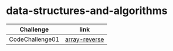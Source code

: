 # data-structures-and-algorithms

| Challenge        | link |
| -----------      | ----------- |
| CodeChallenge01  | [array-reverse](./Array%20reverse/README.md)    |
